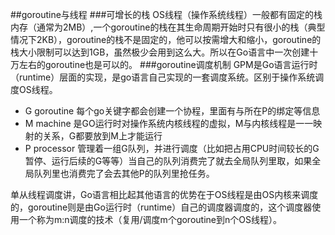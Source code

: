 ##goroutine与线程
###可增长的栈
OS线程（操作系统线程）一般都有固定的栈内存（通常为2MB）,一个goroutine的栈在其生命周期开始时只有很小的栈（典型情况下2KB），goroutine的栈不是固定的，他可以按需增大和缩小，goroutine的栈大小限制可以达到1GB，虽然极少会用到这么大。所以在Go语言中一次创建十万左右的goroutine也是可以的。
###goroutine调度机制
GPM是Go语言运行时（runtime）层面的实现，是go语言自己实现的一套调度系统。区别于操作系统调度OS线程。
- G goroutine 每个go关键字都会创建一个协程，里面有与所在P的绑定等信息
- M machine   是GO运行时对操作系统内核线程的虚拟，M与内核线程是一一映射的关系，G都要放到M上才能运行
- P processor 管理着一组G队列，并进行调度（比如把占用CPU时间较长的G暂停、运行后续的G等等）当自己的队列消费完了就去全局队列里取，如果全局队列里也消费完了会去其他P的队列里抢任务。

单从线程调度讲，Go语言相比起其他语言的优势在于OS线程是由OS内核来调度的，goroutine则是由Go运行时（runtime）自己的调度器调度的，这个调度器使用一个称为m:n调度的技术（复用/调度m个goroutine到n个OS线程）。
